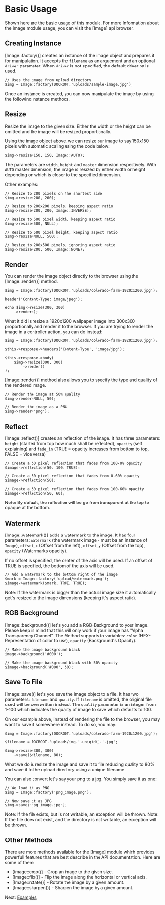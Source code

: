 # Basic Usage

Shown here are the basic usage of this module. For more Information about the image module usage, you can visit the [Image] api browser.

## Creating Instance

[Image::factory()] creates an instance of the image object and prepares it for manipulation. It accepts the `filename` as an arguement and an optional `driver` parameter. When `driver` is not specified, the default driver `GD` is used.

~~~
// Uses the image from upload directory
$img = Image::factory(DOCROOT.'uploads/sample-image.jpg');
~~~

Once an instance is created, you can now manipulate the image by using the following instance methods.

## Resize

Resize the image to the given size. Either the width or the height can be omitted and the image will be resized proportionally.

Using the image object above, we can resize our image to say 150x150 pixels with automatic scaling using the code below:

~~~
$img->resize(150, 150, Image::AUTO);
~~~

The parameters are `width`, `height` and `master` dimension respectively. With `AUTO` master dimension, the image is resized by either width or height depending on which is closer to the specified dimension.

Other examples:

~~~
// Resize to 200 pixels on the shortest side
$img->resize(200, 200);
 
// Resize to 200x200 pixels, keeping aspect ratio
$img->resize(200, 200, Image::INVERSE);
 
// Resize to 500 pixel width, keeping aspect ratio
$img->resize(500, NULL);
 
// Resize to 500 pixel height, keeping aspect ratio
$img->resize(NULL, 500);
 
// Resize to 200x500 pixels, ignoring aspect ratio
$img->resize(200, 500, Image::NONE);
~~~

## Render

You can render the image object directly to the browser using the [Image::render()] method.

~~~
$img = Image::factory(DOCROOT.'uploads/colorado-farm-1920x1200.jpg');

header('Content-Type: image/jpeg');

echo $img->resize(300, 300)
	->render();
~~~

What it did is resize a 1920x1200 wallpaper image into 300x300 proportionally and render it to the browser. If you are trying to render the image in a controller action, you can do instead:

~~~
$img = Image::factory(DOCROOT.'uploads/colorado-farm-1920x1200.jpg');

$this->response->headers('Content-Type', 'image/jpg');

$this->response->body(
	$img->resize(300, 300)
		->render()
);
~~~

[Image::render()] method also allows you to specify the type and quality of the rendered image.

~~~
// Render the image at 50% quality
$img->render(NULL, 50);
 
// Render the image as a PNG
$img->render('png');
~~~

## Reflect
[Image::reflect()] creates an reflection of the image. It has three parameters: `height` (started from top how much shall be reflected), `opacity` (self explaining) and `fade_in` (TRUE = opacity increases from bottom to top, FALSE = vice versa)

~~~
// Create a 50 pixel reflection that fades from 100-0% opacity
$image->reflection(50, 100, TRUE);

// Create a 50 pixel reflection that fades from 0-60% opacity
$image->reflection(50);

// Create a 50 pixel reflection that fades from 100-60% opacity
$image->reflection(50, 60);
~~~

Note: By default, the reflection will be go from transparent at the top to opaque at the bottom.

## Watermark

[Image::watermark()] adds a watermark to the image. It has four parameters: `watermark` (the watermark image - must ba an instance of `Image`), `offset_x` (Offset from the left), `offset_y` (Offset from the top), `opacity` (Watermarks opacity).

If no offset is specified, the center of the axis will be used.
If an offset of TRUE is specified, the bottom of the axis will be used.

~~~
// Add a watermark to the bottom right of the image
$mark = Image::factory('upload/watermark.png');
$image->watermark($mark, TRUE, TRUE);
~~~

Note: If the watermark is bigger than the actual image size it automatically get's resized to the image dimensions (keeping it's aspect ratio).

## RGB Background

[Image::background()] let's you add a RGB-Background to your image. Please keep in mind that this will only work if your image has "Alpha Transparency Channel".
The Method supports to variables: `color` (HEX-Representation of color to use), `opacity` (Background's Opacity).

~~~
// Make the image background black
image->background('#000');

// Make the image background black with 50% opacity
$image->background('#000', 50);
~~~

## Save To File

[Image::save()] let's you save the image object to a file. It has two parameters: `filename` and `quality`. If `filename` is omitted, the original file used will be overwritten instead. The `quality` parameter is an integer from 1-100 which indicates the quality of image to save which defaults to 100.

On our example above, instead of rendering the file to the browser, you may want to save it somewhere instead. To do so, you may:

~~~
$img = Image::factory(DOCROOT.'uploads/colorado-farm-1920x1200.jpg');

$filename = DOCROOT.'uploads/img-'.uniqid().'.jpg';

$img->resize(300, 300)
	->save($filename, 80);	

~~~

What we do is resize the image and save it to file reducing quality to 80% and save it to the upload directory using a unique filename.

You can also convert let's say your png to a jpg. You simply save it as one:

~~~
// We load it as PNG
$img = Image::factory('png_image.png');

// Now save it as JPG
$img->save('jpg_image.jpg');
~~~

Note: If the file exists, but is not writable, an exception will be thrown.
Note: If the file does not exist, and the directory is not writable, an exception will be thrown.

## Other Methods

There are more methods available for the [Image] module which provides powerfull features that are best describe in the API documentation. Here are some of them:


* [Image::crop()] - Crop an image to the given size.
* [Image::flip()] - Flip the image along the horizontal or vertical axis.
* [Image::rotate()] - Rotate the image by a given amount.
* [Image::sharpen()] - Sharpen the image by a given amount.

Next: [Examples](examples)